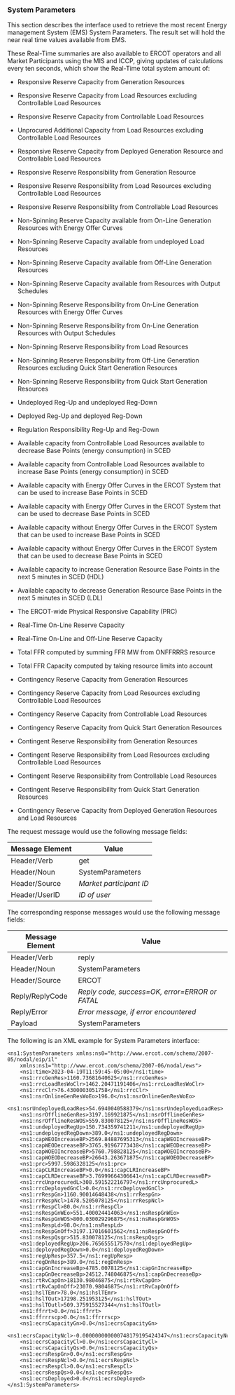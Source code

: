 ### System Parameters

This section describes the interface used to retrieve the most recent
Energy management System (EMS) System Parameters. The result set will
hold the near real time values available from EMS.

These Real-Time summaries are also available to ERCOT operators and
all Market Participants using the MIS and ICCP, giving updates of
calculations every ten seconds, which show the Real-Time total system
amount of:

- Responsive Reserve Capacity from Generation Resources

- Responsive Reserve Capacity from Load Resources excluding Controllable
  Load Resources

- Responsive Reserve Capacity from Controllable Load Resources

- Unprocured Additional Capacity from Load Resources excluding
  Controllable Load Resources

- Responsive Reserve Capacity from Deployed Generation Resource and
  Controllable Load Resources

- Responsive Reserve Responsibility from Generation Resource

- Responsive Reserve Responsibility from Load Resources excluding
  Controllable Load Resources

- Responsive Reserve Responsibility from Controllable Load Resources

- Non-Spinning Reserve Capacity available from On-Line Generation
  Resources with Energy Offer Curves

- Non-Spinning Reserve Capacity available from undeployed Load Resources

- Non-Spinning Reserve Capacity available from Off-Line Generation
  Resources

- Non-Spinning Reserve Capacity available from Resources with Output
  Schedules

- Non-Spinning Reserve Responsibility from On-Line Generation Resources
  with Energy Offer Curves

- Non-Spinning Reserve Responsibility from On-Line Generation Resources
  with Output Schedules

- Non-Spinning Reserve Responsibility from Load Resources

- Non-Spinning Reserve Responsibility from Off-Line Generation Resources
  excluding Quick Start Generation Resources

- Non-Spinning Reserve Responsibility from Quick Start Generation
  Resources

- Undeployed Reg-Up and undeployed Reg-Down

- Deployed Reg-Up and deployed Reg-Down

- Regulation Responsibility Reg-Up and Reg-Down

- Available capacity from Controllable Load Resources available to
  decrease Base Points (energy consumption) in SCED

- Available capacity from Controllable Load Resources available to
  increase Base Points (energy consumption) in SCED

- Available capacity with Energy Offer Curves in the ERCOT System that
  can be used to increase Base Points in SCED

- Available capacity with Energy Offer Curves in the ERCOT System that
  can be used to decrease Base Points in SCED

- Available capacity without Energy Offer Curves in the ERCOT System
  that can be used to increase Base Points in SCED

- Available capacity without Energy Offer Curves in the ERCOT System
  that can be used to decrease Base Points in SCED

- Available capacity to increase Generation Resource Base Points in the
  next 5 minutes in SCED (HDL)

- Available capacity to decrease Generation Resource Base Points in the
  next 5 minutes in SCED (LDL)

- The ERCOT-wide Physical Responsive Capability (PRC)

- Real-Time On-Line Reserve Capacity

- Real-Time On-Line and Off-Line Reserve Capacity

- Total FFR computed by summing FFR MW from ONFFRRRS resource

- Total FFR Capacity computed by taking resource limits into account

- Contingency Reserve Capacity from Generation Resources

- Contingency Reserve Capacity from Load Resources excluding
  Controllable Load Resources

- Contingency Reserve Capacity from Controllable Load Resources

- Contingency Reserve Capacity from Quick Start Generation Resources

- Contingent Reserve Responsibility from Generation Resources

- Contingent Reserve Responsibility from Load Resources excluding
  Controllable Load Resources

- Contingent Reserve Responsibility from Controllable Load Resources

- Contingent Reserve Responsibility from Quick Start Generation
  Resources

- Contingency Reserve Capacity from Deployed Generation Resources and
  Load Resources

The request message would use the following message fields:

| <span class="mark">Message Element</span> | <span class="mark">Value</span> |
|-------------------------------------------|---------------------------------|
| Header/Verb                               | get                             |
| Header/Noun                               | SystemParameters                |
| Header/Source                             | *Market participant ID*         |
| Header/UserID                             | *ID of user*                    |

The corresponding response messages would use the following message
fields:

| <span class="mark">Message Element</span> | <span class="mark">Value</span>                |
|-------------------------------------------|------------------------------------------------|
| Header/Verb                               | reply                                          |
| Header/Noun                               | SystemParameters                               |
| Header/Source                             | ERCOT                                          |
| Reply/ReplyCode                           | *Reply code, success=OK, error=ERROR or FATAL* |
| Reply/Error                               | *Error message, if error encountered*          |
| Payload                                   | SystemParameters                               |

The following is an XML example for System Parameters interface:

~~~
<ns1:SystemParameters xmlns:ns0="http://www.ercot.com/schema/2007-05/nodal/eip/il"
    xmlns:ns1="http://www.ercot.com/schema/2007-06/nodal/ews">
    <ns1:time>2023-04-19T11:59:45-05:00</ns1:time>
    <ns1:rrcGenRes>1160.73681640625</ns1:rrcGenRes>
    <ns1:rrcLoadResWoClr>1462.20471191406</ns1:rrcLoadResWoClr>
    <ns1:rrcClr>76.4300003051758</ns1:rrcClr>
    <ns1:nsrOnlineGenResWoEo>196.0</ns1:nsrOnlineGenResWoEo>
    <ns1:nsrUndeployedLoadRes>54.6940040588379</ns1:nsrUndeployedLoadRes>
    <ns1:nsrOfflineGenRes>3197.169921875</ns1:nsrOfflineGenRes>
    <ns1:nsrOfflineResWOS>559.830078125</ns1:nsrOfflineResWOS>
    <ns1:undeployedRegUp>150.734359741211</ns1:undeployedRegUp>
    <ns1:undeployedRegDown>389.0</ns1:undeployedRegDown>
    <ns1:capWEOIncreaseBP>2569.84887695313</ns1:capWEOIncreaseBP>
    <ns1:capWEODecreaseBP>3765.91967773438</ns1:capWEODecreaseBP>
    <ns1:capWOEOIncreaseBP>5760.798828125</ns1:capWOEOIncreaseBP>
    <ns1:capWOEODecreaseBP>26643.263671875</ns1:capWOEODecreaseBP>
    <ns1:prc>5997.5986328125</ns1:prc>
    <ns1:capCLRIncreaseBP>0.0</ns1:capCLRIncreaseBP>
    <ns1:capCLRDecreaseBP>3.76999664306641</ns1:capCLRDecreaseBP>
    <ns1:rrcUnprocuredL>308.591522216797</ns1:rrcUnprocuredL>
    <ns1:rrcDeployedGnCl>0.0</ns1:rrcDeployedGnCl>
    <ns1:rrRespGn>1160.90014648438</ns1:rrRespGn>
    <ns1:rrRespNcl>1478.5205078125</ns1:rrRespNcl>
    <ns1:rrRespCl>80.0</ns1:rrRespCl>
    <ns1:nsRespGnWEo>551.400024414063</ns1:nsRespGnWEo>
    <ns1:nsRespGnWOS>800.030029296875</ns1:nsRespGnWOS>
    <ns1:nsRespLd>98.0</ns1:nsRespLd>
    <ns1:nsRespGnOff>3197.17016601562</ns1:nsRespGnOff>
    <ns1:nsRespQsgr>515.830078125</ns1:nsRespQsgr>
    <ns1:deployedRegUp>206.765655517578</ns1:deployedRegUp>
    <ns1:deployedRegDown>0.0</ns1:deployedRegDown>
    <ns1:regUpResp>357.5</ns1:regUpResp>
    <ns1:regDnResp>389.0</ns1:regDnResp>
    <ns1:capGnIncreaseBp>4785.0078125</ns1:capGnIncreaseBp>
    <ns1:capGnDecreaseBp>24512.748046875</ns1:capGnDecreaseBp>
    <ns1:rtRvCapOn>18130.98046875</ns1:rtRvCapOn>
    <ns1:rtRvCapOnOff>23070.98046875</ns1:rtRvCapOnOff>
    <ns1:hslTEmr>78.0</ns1:hslTEmr>
    <ns1:hslTOut>17298.251953125</ns1:hslTOut>
    <ns1:hslTOutl>509.375915527344</ns1:hslTOutl>
    <ns1:ffrrt>0.0</ns1:ffrrt>
    <ns1:ffrrrscp>0.0</ns1:ffrrrscp>
    <ns1:ecrsCapacityGn>0.0</ns1:ecrsCapacityGn>
    <ns1:ecrsCapacityNcl>-0.000000000000748179195424347</ns1:ecrsCapacityNcl>
    <ns1:ecrsCapacityCl>0.0</ns1:ecrsCapacityCl>
    <ns1:ecrsCapacityQs>0.0</ns1:ecrsCapacityQs>
    <ns1:ecrsRespGn>0.0</ns1:ecrsRespGn>
    <ns1:ecrsRespNcl>0.0</ns1:ecrsRespNcl>
    <ns1:ecrsRespCl>0.0</ns1:ecrsRespCl>
    <ns1:ecrsRespQs>0.0</ns1:ecrsRespQs>
    <ns1:ecrsDeployed>0.0</ns1:ecrsDeployed>
</ns1:SystemParameters>
~~~


